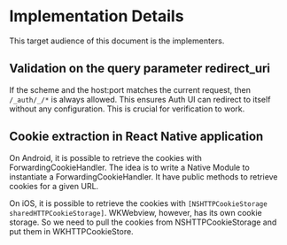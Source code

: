 # Implementation Details

This target audience of this document is the implementers.

## Validation on the query parameter redirect_uri

If the scheme and the host:port matches the current request, then `/_auth/_/*` is always allowed. This ensures Auth UI can redirect to itself without any configuration. This is crucial for verification to work.

## Cookie extraction in React Native application

On Android, it is possible to retrieve the cookies with ForwardingCookieHandler. The idea is to write a Native Module to instantiate a ForwardingCookieHandler. It have public methods to retrieve cookies for a given URL.

On iOS, it is possible to retrieve the cookies with `[NSHTTPCookieStorage sharedHTTPCookieStorage]`. WKWebview, however, has its own cookie storage. So we need to pull the cookies from NSHTTPCookieStorage and put them in WKHTTPCookieStore.
